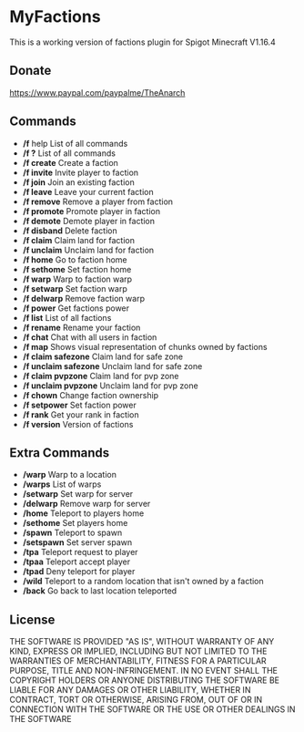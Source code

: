 MyFactions
===========

This is a working version of factions plugin for Spigot Minecraft V1.16.4

Donate
-----------
https://www.paypal.com/paypalme/TheAnarch

Commands
-----------
- **/f** help      List of all commands
- **/f ?**         List of all commands
- **/f create**    Create a faction
- **/f invite**    Invite player to faction
- **/f join**      Join an existing faction
- **/f leave**     Leave your current faction
- **/f remove**    Remove a player from faction
- **/f promote**   Promote player in faction
- **/f demote**    Demote player in faction
- **/f disband**   Delete faction
- **/f claim**     Claim land for faction
- **/f unclaim**   Unclaim land for faction
- **/f home**      Go to faction home
- **/f sethome**   Set faction home
- **/f warp**      Warp to faction warp
- **/f setwarp**   Set faction warp
- **/f delwarp**   Remove faction warp
- **/f power**     Get factions power
- **/f list**      List of all factions
- **/f rename**    Rename your faction
- **/f chat**      Chat with all users in faction
- **/f map**       Shows visual representation of chunks owned by factions
- **/f claim safezone**     Claim land for safe zone
- **/f unclaim safezone**   Unclaim land for safe zone
- **/f claim pvpzone**     Claim land for pvp zone
- **/f unclaim pvpzone**   Unclaim land for pvp zone
- **/f chown**     Change faction ownership
- **/f setpower**  Set faction power
- **/f rank**      Get your rank in faction
- **/f version**   Version of factions

Extra Commands
-----------
- **/warp**       Warp to a location
- **/warps**      List of warps
- **/setwarp**    Set warp for server
- **/delwarp**    Remove warp for server
- **/home**       Teleport to players home
- **/sethome**    Set players home
- **/spawn**      Teleport to spawn
- **/setspawn**   Set server spawn
- **/tpa**        Teleport request to player
- **/tpaa**       Teleport accept player
- **/tpad**       Deny teleport for player
- **/wild**       Teleport to a random location that isn't owned by a faction
- **/back**       Go back to last location teleported

License
-----------
THE SOFTWARE IS PROVIDED "AS IS", WITHOUT WARRANTY OF ANY KIND, EXPRESS OR IMPLIED, INCLUDING BUT NOT LIMITED TO THE WARRANTIES OF MERCHANTABILITY, FITNESS FOR A PARTICULAR PURPOSE, TITLE AND NON-INFRINGEMENT. IN NO EVENT SHALL THE COPYRIGHT HOLDERS OR ANYONE DISTRIBUTING THE SOFTWARE BE LIABLE FOR ANY DAMAGES OR OTHER LIABILITY, WHETHER IN CONTRACT, TORT OR OTHERWISE, ARISING FROM, OUT OF OR IN CONNECTION WITH THE SOFTWARE OR THE USE OR OTHER DEALINGS IN THE SOFTWARE

